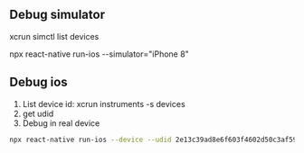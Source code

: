 
## Debug simulator
xcrun simctl list devices

npx react-native run-ios --simulator="iPhone 8"

## Debug ios
1. List device id: xcrun instruments -s devices
2. get udid
3. Debug in real device
```bash
npx react-native run-ios --device --udid 2e13c39ad8e6f603f4602d50c3af595ef6e86fc5
```